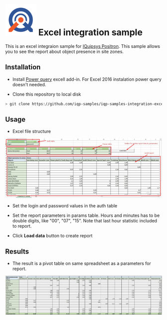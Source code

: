 # <img src="https://github.com/iqp-samples/iqp-samples-ws/raw/master/logo.png" alt="iQuipsys Logo" width="100px" height="100px"> Excel integration sample

This is an excel integraion sample for [IQuipsys Positron](http://www.iquipsys.com).
This sample allows you to see the report about object presence in site zones. 

## Installation

- Install [Power query](https://www.microsoft.com/en-US/download/details.aspx?id=39379) excell add-in. For Excel 2016 instalation power query doesn't needed.

- Clone this repository to local disk
```bash
> git clone https://github.com/iqp-samples/iqp-samples-integration-excel.git
```

## Usage

- Excel file structure

<img src="https://github.com/iqp-samples/iqp-samples-integration-excel/blob/master/img/excel_structure.jpg?raw=true" alt="file structure"> 

- Set the login and password values in the auth table

- Set the report parameters in params table. Hours and minutes has to be double digits, like "00", "07", "15". Note that last hour statistic included to report.

- Click **Load data** button to create report

## Results

- The result is a pivot table on same spreadsheet as a parameters for report. 
<img src="https://github.com/iqp-samples/iqp-samples-integration-excel/blob/master/img/report_example.jpg?raw=true" alt="report example"> 